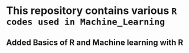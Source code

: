 # This repository contains various `R codes used in Machine_Learning`

## Added Basics of R and Machine learning with R

